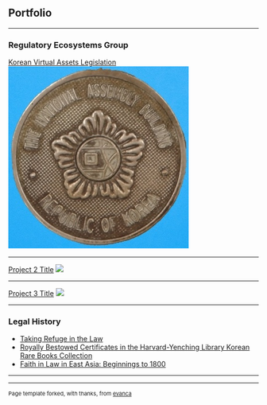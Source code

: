 ## Portfolio

---

### Regulatory Ecosystems Group

[Korean Virtual Assets Legislation](https://www.regulationasia.com/koreas-new-crypto-bill-passes-key-legislative-subcommittee/) 
<img src="images/NA Medal.png?raw=true"/>

---
[Project 2 Title](/pdf/sample_presentation.pdf)
<img src="images/dummy_thumbnail.jpg?raw=true"/>

---
[Project 3 Title](http://example.com/)
<img src="images/dummy_thumbnail.jpg?raw=true"/>

---

### Legal History

- [Taking Refuge in the Law](https://dash.harvard.edu/handle/1/37368169)
- [Royally Bestowed Certificates in the Harvard-Yenching Library Korean Rare Books Collection](https://korea.fas.harvard.edu/event/royallybestowedcertificates)
- [Faith in Law in East Asia: Beginnings to 1800](https://courses.yale.edu/?keyword=east%20404&srcdb=202103)


---




---
<p style="font-size:11px">Page template forked, with thanks, from <a href="https://github.com/evanca/quick-portfolio">evanca</a></p>
<!-- Remove above link if you don't want to attibute -->
